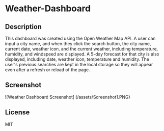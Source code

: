 # Weather-Dashboard

## Description

This dashboard was created using the Open Weather Map API. A user can input a city name, and when they click the search button, the city name, current date, weather icon, and the current weather, including temperature, humidity, and windspeed are displayed. A 5-day forecast for that city is also displayed, including date, weather icon, temperature and humidity. The user's previous searches are kept in the local storage so they will appear even after a refresh or reload of the page.

## Screenshot

![Weather Dashboard Screenshot] (/assets/Screenshot1.PNG)

## License

MIT